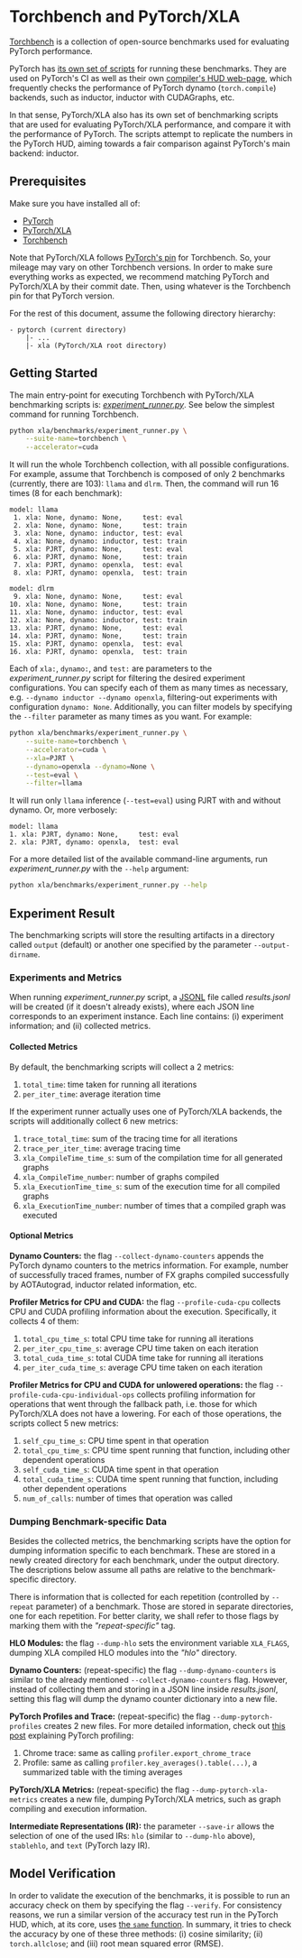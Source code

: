# Torchbench and PyTorch/XLA

[Torchbench][1] is a collection of open-source benchmarks used for evaluating PyTorch
performance.

PyTorch has [its own set of scripts][2] for running these benchmarks. They are used on
PyTorch's CI as well as their own [compiler's HUD web-page][3], which frequently checks
the performance of PyTorch dynamo (`torch.compile`) backends, such as inductor, inductor
with CUDAGraphs, etc.

In that sense, PyTorch/XLA also has its own set of benchmarking scripts that are used for
evaluating PyTorch/XLA performance, and compare it with the performance of PyTorch. The
scripts attempt to replicate the numbers in the PyTorch HUD, aiming towards a fair
comparison against PyTorch's main backend: inductor.

## Prerequisites

Make sure you have installed all of:

- [PyTorch][5]
- [PyTorch/XLA][6]
- [Torchbench][1]

Note that PyTorch/XLA follows [PyTorch's pin][7] for Torchbench. So, your mileage may vary
on other Torchbench versions. In order to make sure everything works as expected, we
recommend matching PyTorch and PyTorch/XLA by their commit date. Then, using whatever is
the Torchbench pin for that PyTorch version.

For the rest of this document, assume the following directory hierarchy:

```
- pytorch (current directory)
    |- ...
    |- xla (PyTorch/XLA root directory)
```

## Getting Started

The main entry-point for executing Torchbench with PyTorch/XLA benchmarking scripts is:
[_experiment_runner.py_][4]. See below the simplest command for running Torchbench.


```bash
python xla/benchmarks/experiment_runner.py \
    --suite-name=torchbench \
    --accelerator=cuda
```

It will run the whole Torchbench collection, with all possible configurations. For
example, assume that Torchbench is composed of only 2 benchmarks (currently, there are
103): `llama` and `dlrm`. Then, the command will run 16 times (8 for each benchmark):

```
model: llama
 1. xla: None, dynamo: None,     test: eval
 2. xla: None, dynamo: None,     test: train
 3. xla: None, dynamo: inductor, test: eval
 4. xla: None, dynamo: inductor, test: train
 5. xla: PJRT, dynamo: None,     test: eval
 6. xla: PJRT, dynamo: None,     test: train
 7. xla: PJRT, dynamo: openxla,  test: eval
 8. xla: PJRT, dynamo: openxla,  test: train

model: dlrm
 9. xla: None, dynamo: None,     test: eval
10. xla: None, dynamo: None,     test: train
11. xla: None, dynamo: inductor, test: eval
12. xla: None, dynamo: inductor, test: train
13. xla: PJRT, dynamo: None,     test: eval
14. xla: PJRT, dynamo: None,     test: train
15. xla: PJRT, dynamo: openxla,  test: eval
16. xla: PJRT, dynamo: openxla,  test: train
```

Each of `xla:`, `dynamo:`, and `test:` are parameters to the _experiment_runner.py_ script
for filtering the desired experiment configurations. You can specify each of them as many
times as necessary, e.g. `--dynamo inductor --dynamo openxla`, filtering-out experiments
with configuration `dynamo: None`. Additionally, you can filter models by specifying the
`--filter` parameter as many times as you want. For example:

```bash
python xla/benchmarks/experiment_runner.py \
    --suite-name=torchbench \
    --accelerator=cuda \
    --xla=PJRT \
    --dynamo=openxla --dynamo=None \
    --test=eval \
    --filter=llama
```

It will run only `llama` inference (`--test=eval`) using PJRT with and without dynamo. Or,
more verbosely:

```
model: llama
1. xla: PJRT, dynamo: None,     test: eval
2. xla: PJRT, dynamo: openxla,  test: eval
```

For a more detailed list of the available command-line arguments, run
_experiment_runner.py_ with the `--help` argument:

```bash
python xla/benchmarks/experiment_runner.py --help
```

## Experiment Result

The benchmarking scripts will store the resulting artifacts in a directory called `output`
(default) or another one specified by the parameter `--output-dirname`.

### Experiments and Metrics

When running _experiment_runner.py_ script, a [JSONL][8] file called _results.jsonl_ will
be created (if it doesn't already exists), where each JSON line corresponds to an
experiment instance. Each line contains: (i) experiment information; and (ii) collected
metrics.

#### Collected Metrics

By default, the benchmarking scripts will collect a 2 metrics:

1. `total_time`: time taken for running all iterations
2. `per_iter_time`: average iteration time

If the experiment runner actually uses one of PyTorch/XLA backends, the scripts will
additionally collect 6 new metrics:

1. `trace_total_time`: sum of the tracing time for all iterations
2. `trace_per_iter_time`: average tracing time
3. `xla_CompileTime_time_s`: sum of the compilation time for all generated graphs
4. `xla_CompileTime_number`: number of graphs compiled
5. `xla_ExecutionTime_time_s`: sum of the execution time for all compiled graphs
6. `xla_ExecutionTime_number`: number of times that a compiled graph was executed

#### Optional Metrics

**Dynamo Counters:** the flag `--collect-dynamo-counters` appends the PyTorch dynamo
counters to the metrics information. For example, number of successfully traced frames,
number of FX graphs compiled successfully by AOTAutograd, inductor related information,
etc.

**Profiler Metrics for CPU and CUDA:** the flag `--profile-cuda-cpu` collects CPU and CUDA
profiling information about the execution. Specifically, it collects 4 of them:

1. `total_cpu_time_s`: total CPU time take for running all iterations
2. `per_iter_cpu_time_s`: average CPU time taken on each iteration
3. `total_cuda_time_s`: total CUDA time take for running all iterations
4. `per_iter_cuda_time_s`: average CPU time taken on each iteration

**Profiler Metrics for CPU and CUDA for unlowered operations:** the flag
`--profile-cuda-cpu-individual-ops` collects profiling information for operations that
went through the fallback path, i.e. those for which PyTorch/XLA does not have a
lowering. For each of those operations, the scripts collect 5 new metrics:

1. `self_cpu_time_s`: CPU time spent in that operation
2. `total_cpu_time_s`: CPU time spent running that function, including other dependent
   operations
3. `self_cuda_time_s`: CUDA time spent in that operation
4. `total_cuda_time_s`: CUDA time spent running that function, including other dependent
   operations
5. `num_of_calls`: number of times that operation was called

### Dumping Benchmark-specific Data

Besides the collected metrics, the benchmarking scripts have the option for dumping
information specific to each benchmark. These are stored in a newly created directory for
each benchmark, under the output directory. The descriptions below assume all paths are
relative to the benchmark-specific directory.

There is information that is collected for each repetition (controlled by `--repeat`
parameter) of a benchmark. Those are stored in separate directories, one for each
repetition. For better clarity, we shall refer to those flags by marking them with the
_"repeat-specific"_ tag.

**HLO Modules:** the flag `--dump-hlo` sets the environment variable `XLA_FLAGS`, dumping
XLA compiled HLO modules into the _"hlo"_ directory.

**Dynamo Counters:** (repeat-specific) the flag `--dump-dynamo-counters` is similar to the
already mentioned `--collect-dynamo-counters` flag. However, instead of collecting them
and storing in a JSON line inside _results.jsonl_, setting this flag will dump the dynamo
counter dictionary into a new file.

**PyTorch Profiles and Trace:** (repeat-specific) the flag `--dump-pytorch-profiles`
creates 2 new files. For more detailed information, check out [this post][9] explaining
PyTorch profiling:

1. Chrome trace: same as calling `profiler.export_chrome_trace`
2. Profile: same as calling `profiler.key_averages().table(...)`, a summarized table with
   the timing averages

**PyTorch/XLA Metrics:** (repeat-specific) the flag `--dump-pytorch-xla-metrics` creates a
new file, dumping PyTorch/XLA metrics, such as graph compiling and execution information.

**Intermediate Representations (IR):** the parameter `--save-ir` allows the selection of
one of the used IRs: `hlo` (similar to `--dump-hlo` above), `stablehlo`, and `text`
(PyTorch lazy IR).

## Model Verification

In order to validate the execution of the benchmarks, it is possible to run an accuracy
check on them by specifying the flag `--verify`. For consistency reasons, we run a similar
version of the accuracy test run in the PyTorch HUD, which, at its core, uses [the `same`
function][10]. In summary, it tries to check the accuracy by one of these three methods:
(i) cosine similarity; (ii) `torch.allclose`; and (iii) root mean squared error (RMSE).

[1]: https://github.com/pytorch/benchmark
[2]: https://github.com/pytorch/pytorch/blob/main/benchmarks/dynamo/torchbench.py
[3]: https://hud.pytorch.org/benchmark/compilers
[4]: https://github.com/pytorch/xla/blob/master/benchmarks/experiment_runner.py
[5]: https://github.com/pytorch/pytorch
[6]: https://github.com/pytorch/xla
[7]: https://github.com/pytorch/pytorch/blob/main/.github/ci_commit_pins/torchbench.txt
[8]: https://jsonlines.org/
[9]: https://pytorch.org/docs/stable/torch.compiler_profiling_torch_compile.html
[10]: https://github.com/pytorch/pytorch/blob/a4e9a1c90b74572b48f2eedf1e931c18713c1781/torch/_dynamo/utils.py#L1616

